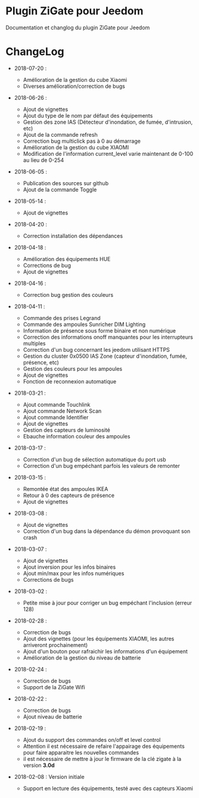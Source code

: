 Plugin ZiGate pour Jeedom
=========================

Documentation et changlog du plugin ZiGate pour Jeedom


# ChangeLog

* 2018-07-20 :
	- Amélioration de la gestion du cube Xiaomi
	- Diverses amélioration/correction de bugs

* 2018-06-26 :
	- Ajout de vignettes
	- Ajout du type de le nom par défaut des équipements
	- Gestion des zone IAS (Détecteur d'inondation, de fumée, d'intrusion, etc)
	- Ajout de la commande refresh
	- Correction bug multiclick pas à 0 au démarrage
	- Amélioration de la gestion du cube XIAOMI
	- Modification de l'information current_level varie maintenant de 0-100 au lieu de 0-254

* 2018-06-05 :
    - Publication des sources sur github
    - Ajout de la commande Toggle
    
* 2018-05-14 :
    - Ajout de vignettes

* 2018-04-20 :
    - Correction installation des dépendances

* 2018-04-18 :
    - Amélioration des équipements HUE
    - Corrections de bug
    - Ajout de vignettes

* 2018-04-16 :
    - Correction bug gestion des couleurs

* 2018-04-11 :
    - Commande des prises Legrand
    - Commande des ampoules Sunricher DIM Lighting
    - Information de présence sous forme binaire et non numérique
    - Correction des informations onoff manquantes pour les interrupteurs multiples
    - Correction d'un bug concernant les jeedom utilisant HTTPS
    - Gestion du cluster 0x0500 IAS Zone (capteur d'inondation, fumée, présence, etc)
    - Gestion des couleurs pour les ampoules
    - Ajout de vignettes
    - Fonction de reconnexion automatique

* 2018-03-21 :
    - Ajout commande Touchlink
    - Ajout commande Network Scan
    - Ajout commande Identifier
    - Ajout de vignettes
    - Gestion des capteurs de luminosité
    - Ebauche information couleur des ampoules

* 2018-03-17 :
    - Correction d'un bug de sélection automatique du port usb
    - Correction d'un bug empéchant parfois les valeurs de remonter

* 2018-03-15 :
    - Remontée état des ampoules IKEA
    - Retour à 0 des capteurs de présence
    - Ajout de vignettes

* 2018-03-08 :
    - Ajout de vignettes
    - Correction d'un bug dans la dépendance du démon provoquant son crash

* 2018-03-07 :
    - Ajout de vignettes
    - Ajout inversion pour les infos binaires
    - Ajout min/max pour les infos numériques
    - Corrections de bugs

* 2018-03-02 :
    - Petite mise à jour pour corriger un bug empéchant l'inclusion (erreur 128)

* 2018-02-28 :
    - Correction de bugs
    - Ajout des vignettes (pour les équipements XIAOMI, les autres arriveront prochainement)
    - Ajout d'un bouton pour rafraichir les informations d'un équipement
    - Amélioration de la gestion du niveau de batterie

* 2018-02-24 :
    - Correction de bugs
    - Support de la ZiGate Wifi

* 2018-02-22 :
    - Correction de bugs
    - Ajout niveau de batterie

* 2018-02-19 :
    - Ajout du support des commandes on/off et level control
    - Attention il est nécessaire de refaire l'appairage des équipements pour faire apparaitre les nouvelles commandes
    - il est nécessaire de mettre à jour le firmware de la clé zigate à la version **3.0d**

* 2018-02-08 : Version initiale
    - Support en lecture des équipements, testé avec des capteurs Xiaomi
